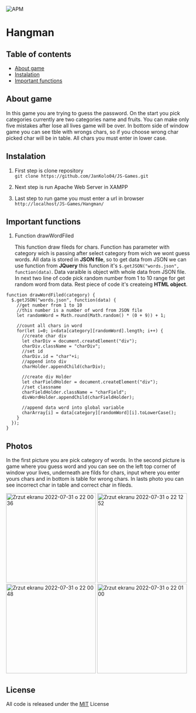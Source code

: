 <p>
  <img alt="APM" src="https://img.shields.io/apm/l/vim-mode?color=blue">
</p>


# Hangman

## Table of contents
* [About game](#about-game)
* [Instalation](#instalation)
* [Important functions](#important-functions)

## About game
In this game you are trying to guess the password. On the start you pick categories currently are two categories name and fruits. You can make only five mistakes after lose all lives game will be over. In bottom side of window game you can see tble with wrongs chars, so if you choose wrong char picked char will be in table. All chars you must enter in lower case.

## Instalation
1. First step is clone repository</br>
`git clone https://github.com/JanKolo04/JS-Games.git`

2. Next step is run Apache Web Server in XAMPP

3. Last step to run game you must enter a url in browser</br>
`http://localhost/JS-Games/Hangman/`

## Important functions
1. Function drawWordFiled

      This function draw fileds for chars. Function has parameter with category wich is passing after select category from wich we wont guess words. All data is stored in <strong>JSON file</strong>, so to get data from JSON we can use function from <strong>JQuery</strong> this function it's `$.getJSON("words.json", function(data)`. Data varaible is object with whole data from JSON file. In next two line of code pick random number from 1 to 10 range for get random word from data. Rest piece of code it's createing <strong>HTML object</strong>.

```JS
function drawWordFiled(category) {
  $.getJSON("words.json", function(data) {
    //get number from 1 to 10
    //this number is a number of word from JSON file
    let randomWord = Math.round(Math.random() * (0 + 9)) + 1;

    //count all chars in word
    for(let i=0; i<data[category][randomWord].length; i++) {
      //create char div
      let charDiv = document.createElement("div");
      charDiv.className = "charDiv";
      //set id
      charDiv.id = "char"+i;
      //append into div
      charHolder.appendChild(charDiv);

      //create div Holder
      let charFieldHolder = document.createElement("div");
      //set classname
      charFieldHolder.className = "charField";
      divWordHolder.appendChild(charFieldHolder);

      //append data word into global variable 
      charArray[i] = data[category][randomWord][i].toLowerCase();
    }
  });
}
```

## Photos
In the first picture you are pick category of words. In the second picture is game where you guess word and you can see on the left top corner of window your lives, underneath are filds for chars, input where you enter yours chars and in bottom is table for wrong chars. In lasts photo you can see incorrect char in table and correct char in fileds.

<img width="245" alt="Zrzut ekranu 2022-07-31 o 22 00 36" src="https://user-images.githubusercontent.com/76879087/182043100-6269eeaf-a2e4-4ef0-8bca-dd65b833c358.png"> <img width="245" alt="Zrzut ekranu 2022-07-31 o 22 12 52" src="https://user-images.githubusercontent.com/76879087/182043525-8acb8741-8295-417f-b385-d0b02bddd090.png"> <img width="245" alt="Zrzut ekranu 2022-07-31 o 22 00 48" src="https://user-images.githubusercontent.com/76879087/182043102-228fe804-6ece-4e90-a058-e3fb358e6f29.png"> <img width="245" alt="Zrzut ekranu 2022-07-31 o 22 01 00" src="https://user-images.githubusercontent.com/76879087/182043104-dac1d044-8201-4ec1-a339-bee807330b5f.png">

## License
All code is released under the <a href="https://github.com/JanKolo04/JS-Games/blob/main/LICENSE">MIT</a> License
